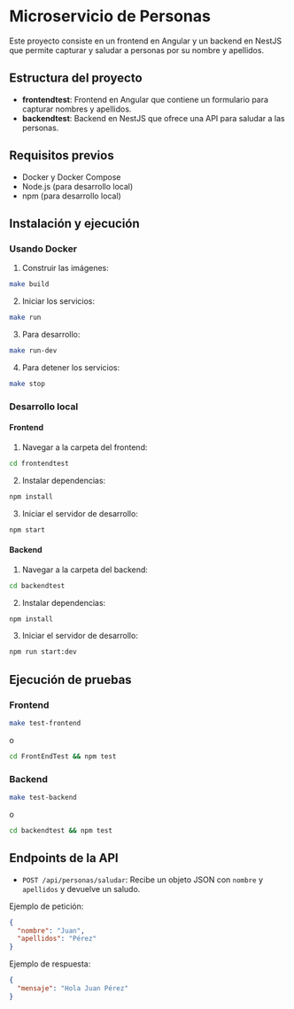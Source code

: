 # Microservicio de Personas

Este proyecto consiste en un frontend en Angular y un backend en NestJS que permite capturar y saludar a personas por su nombre y apellidos.

## Estructura del proyecto

- **frontendtest**: Frontend en Angular que contiene un formulario para capturar nombres y apellidos.
- **backendtest**: Backend en NestJS que ofrece una API para saludar a las personas.

## Requisitos previos

- Docker y Docker Compose
- Node.js (para desarrollo local)
- npm (para desarrollo local)

## Instalación y ejecución

### Usando Docker

1. Construir las imágenes:

```sh
make build
```

2. Iniciar los servicios:

```sh
make run
```

3. Para desarrollo:

```sh
make run-dev
```

4. Para detener los servicios:

```sh
make stop
```

### Desarrollo local

#### Frontend

1. Navegar a la carpeta del frontend:

```sh
cd frontendtest
```

2. Instalar dependencias:

```sh
npm install
```

3. Iniciar el servidor de desarrollo:

```sh
npm start
```

#### Backend

1. Navegar a la carpeta del backend:

```sh
cd backendtest
```

2. Instalar dependencias:

```sh
npm install
```

3. Iniciar el servidor de desarrollo:

```sh
npm run start:dev
```

## Ejecución de pruebas

### Frontend

```sh
make test-frontend
```

o

```sh
cd FrontEndTest && npm test
```

### Backend

```sh
make test-backend
```

o

```sh
cd backendtest && npm test
```

## Endpoints de la API

- `POST /api/personas/saludar`: Recibe un objeto JSON con `nombre` y `apellidos` y devuelve un saludo.

Ejemplo de petición:

```json
{
  "nombre": "Juan",
  "apellidos": "Pérez"
}
```

Ejemplo de respuesta:

```json
{
  "mensaje": "Hola Juan Pérez"
}
```
